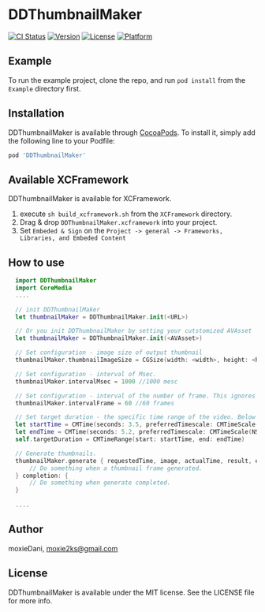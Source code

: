 # DDThumbnailMaker

[![CI Status](https://img.shields.io/travis/moxieDani/DDThumbnailMaker.svg?style=flat)](https://travis-ci.org/moxieDani/DDThumbnailMaker)
[![Version](https://img.shields.io/cocoapods/v/DDThumbnailMaker.svg?style=flat)](https://cocoapods.org/pods/DDThumbnailMaker)
[![License](https://img.shields.io/cocoapods/l/DDThumbnailMaker.svg?style=flat)](https://cocoapods.org/pods/DDThumbnailMaker)
[![Platform](https://img.shields.io/cocoapods/p/DDThumbnailMaker.svg?style=flat)](https://cocoapods.org/pods/DDThumbnailMaker)

## Example

To run the example project, clone the repo, and run `pod install` from the `Example` directory first.

## Installation

DDThumbnailMaker is available through [CocoaPods](https://cocoapods.org). To install
it, simply add the following line to your Podfile:

```ruby
pod 'DDThumbnailMaker'
```

## Available XCFramework
DDThumbnailMaker is available for XCFramework.  
1. execute `sh build_xcframework.sh` from the `XCFramework` directory.
2. Drag & drop `DDThumbnailMaker.xcframework` into your project.
3. Set `Embeded & Sign` on the `Project -> general -> Frameworks, Libraries, and Embeded Content`

## How to use
```swift
  import DDThumbnailMaker
  import CoreMedia
  ....

  // init DDThumbnailMaker
  let thumbnailMaker = DDThumbnailMaker.init(<URL>)

  // Or you init DDThumbnailMaker by setting your cutstomized AVAsset
  let thumbnailMaker = DDThumbnailMaker.init(<AVAsset>)

  // Set configuration - image size of output thumbnail
  thumbnailMaker.thumbnailImageSize = CGSize(width: <width>, height: <height>)

  // Set configuration - interval of Msec.
  thumbnailMaker.intervalMsec = 1000 //1000 mesc

  // Set configuration - interval of the number of frame. This ignores the settings of intervalMesec.
  thumbnailMaker.intervalFrame = 60 //60 frames

  // Set target duration - the specific time range of the video. Below is an example for setting targetDuration from 3.5sec to 5.2sec
  let startTime = CMTime(seconds: 3.5, preferredTimescale: CMTimeScale(NSEC_PER_MSEC))
  let endTime = CMTime(seconds: 5.2, preferredTimescale: CMTimeScale(NSEC_PER_MSEC))
  self.targetDuration = CMTimeRange(start: startTime, end: endTime)

  // Generate thumbnails.
  thumbnailMaker.generate { requestedTime, image, actualTime, result, error in
      // Do something when a thumbnail frame generated.
  } completion: {
      // Do something when generate completed.
  }
  
  ....
```
## Author

moxieDani, moxie2ks@gmail.com

## License

DDThumbnailMaker is available under the MIT license. See the LICENSE file for more info.
